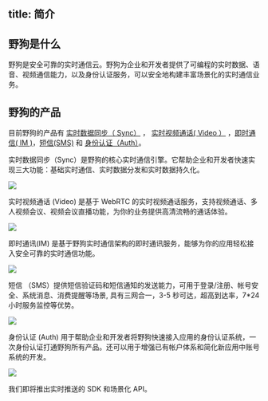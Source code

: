 
title:  简介
---
<h2 id='野狗是什么' class="article-heading top-heading">野狗是什么</h2>

野狗是安全可靠的实时通信云。野狗为企业和开发者提供了可编程的实时数据、语音、视频通信能力，以及身份认证服务，可以安全地构建丰富场景化的实时通信业务。


## 野狗的产品
目前野狗的产品有 [实时数据同步（ Sync）](/overview/sync.html) ， [实时视频通话( Video ）](/overview/video.html) ，[即时通信( IM )](/overview/im.html)，[短信(SMS)](/overview/sms.html) 和 [身份认证（Auth）](/overview/auth.html)。


实时数据同步（Sync）是野狗的核心实时通信引擎。它帮助企业和开发者快速实现三大功能：基础实时通信、实时数据分发和实时数据持久化。

![](/images/introduction.jpg)

实时视频通话 (Video) 是基于 WebRTC 的实时视频通话服务，支持视频通话、多人视频会议、视频会议直播功能，为你的业务提供高清流畅的通话体验。

![](/images/videointro.jpg)

即时通讯(IM) 是基于野狗实时通信架构的即时通讯服务，能够为你的应用轻松接入安全可靠的实时通信功能。

![](/images/wilddogim.jpg)

短信 （SMS）提供短信验证码和短信通知的发送能力，可用于登录/注册、帐号安全、系统消息、消费提醒等场景, 具有三网合一，3-5 秒可达，超高到达率，7*24 小时服务监控等优势。

![](/images/wilddogsms.png)

身份认证 (Auth) 用于帮助企业和开发者将野狗快速接入应用的身份认证系统，一次身份认证打通野狗所有产品。还可以用于增强已有帐户体系和简化新应用中账号系统的开发。

![](/images/wilddogauth.jpg)

我们即将推出实时推送的 SDK 和场景化 API。


